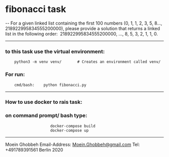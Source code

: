 # fibonacci task

--
For a given linked list containing the first 100 numbers 
        (0, 1, 1, 2, 3, 5, 8..., 218922995834555200000), 
please provide a solution that returns a linked list in the following order: 
        218922995834555200000, ..., 8, 5, 3, 2, 1, 1, 0.

---

### to this task use the virtual environment:
        python3 -m venv venv/       # Creates an environment called venv/
### For run:
        cmd/bash:    python fibonacci.py

---

### How to use docker to rais task:

###               on command prompt/ bash type:
                        docker-compose build
                        docker-compose up

---

Moein Ghobbeh
Email-Address: Moein.Ghobbeh@gmail.com
Tel: +491789391561
Berlin 2020